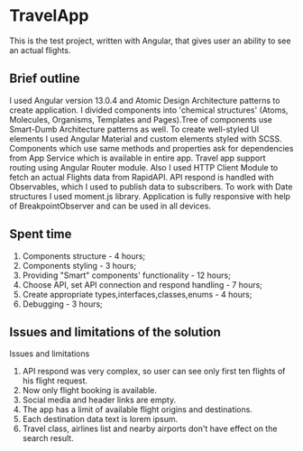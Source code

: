 # TravelApp

This is the test project, written with Angular, that gives user an ability to see an actual flights.

## Brief outline

I used Angular version 13.0.4 and Atomic Design Architecture patterns to create application. I divided components into 'chemical structures' (Atoms, Molecules, Organisms, Templates and Pages).Tree of components use Smart-Dumb Architecture patterns as well. To create well-styled UI elements I used Angular Material and custom elements styled with SCSS. Components which use same methods and properties ask for dependencies from App Service which is available in entire app. Travel app support routing using Angular Router module. Also I used HTTP Client Module to fetch an actual Flights data from RapidAPI. API respond is handled with Observables, which I used to publish data to subscribers. To work with Date structures I used moment.js library. Application is fully responsive with help of BreakpointObserver and can be used in all devices. 

## Spent time

1. Components structure - 4 hours;
2. Components styling - 3 hours;
3. Providing "Smart" components' functionality - 12 hours; 
4. Choose API, set API connection and respond handling - 7 hours;
5. Create appropriate types,interfaces,classes,enums - 4 hours;
6. Debugging - 3 hours;

## Issues and limitations of the solution
Issues and limitations

1. API respond was very complex, so user can see only first ten flights of his flight request.
2. Now only flight booking is available.
3. Social media and header links are empty.
4. The app has a limit of available flight origins and destinations.
5. Each destination data text is lorem ipsum.
6. Travel class, airlines list and nearby airports don't have effect on the search result.
